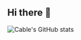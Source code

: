## Hi there 👋

![Cable's GitHub stats](https://github-readme-stats.vercel.app/api?username=cablekiddo&show_icons=true&theme=transparent)

